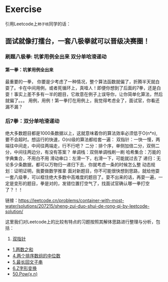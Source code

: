 # Exercise

引用Leetcode上`柿子核`同学的话：

## 面试就像打擂台，一套八极拳就可以晋级决赛圈！

### 刷题八极拳: 坑爹用例全出来 双分单哈滑递动
#### 第一拳：坑爹用例全出来
最重要的一拳， 你要是少考虑了一种情况，整个算法函数就偏了，折腾半天就白耍了。卡在中间用例，或者死循环上，真噎人！即便你想到了后面的7拳，还是白耍！事实上差不多有一半的题目，它故意在例子上误导你，让你简单化算法，然后就偏了。。。
用例，用例！第一拳打在用例上，我觉得考虑全了，面试官，你看还漏不漏？
### 后7拳：双分单哈滑递动
绝大多数题目都是1000条数据以上，这就意味着你的算法效率必须低于O(n*n), 要不会超时。想运行的快速，O(n)级的算法都给套一遍：
双指针：一快一慢，两端往中间走，中间往两端走，行不行吧？
二分：排个序，单侧加倍二分，双侧二分，中间往两边分，有没有答案？
单调栈：双侧单调栈刷一刷
哈希集合：万能的字典集合，不用白不用
滑动串口：左滑一下，右滑一下，可能就过去了
递归：无论多少条数据，都可以万物归一递归下去，你就考虑一条的时候怎么整
动态规划：证明证明，我要做数学推拿
面对新题目，你不可能很快想到思路，就给他耍一套八级拳，可以框住绝大多数中高难度的题目了。耍不出来的话，再耍一遍，一定是变形的题目，拳是对的，发错位置打空气了，找面试官确认哪一拳打空了？！！

链接：https://leetcode.cn/problems/container-with-most-water/solutions/207215/sheng-zui-duo-shui-de-rong-qi-by-leetcode-solution/

这里我们对Leetcode上的比较有特点的习题按照其解体思路进行整理与分析，包括：

1. [双指针](./双指针/Catalog.md)


- [1.两数之和](1.两数之和.md)
- [4.两个排序数组的中位数](4.两个排序数组的中位数.md)
- [5.最长回文子串](5.最长回文子串.md)
- [6.Z字形变换](6.Z字形变换.md)
- [50.Pow(x,n)](50.x的n次幂.md)